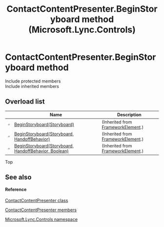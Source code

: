 ﻿---
title: ContactContentPresenter.BeginStoryboard method  (Microsoft.Lync.Controls)
TOCTitle: 'BeginStoryboard method '
ms:assetid: Overload:Microsoft.Lync.Controls.ContactContentPresenter.BeginStoryboard_DI_3_UC_OCS14MrefLyncWPF
ms:mtpsurl: https://msdn.microsoft.com/en-us/library/microsoft.lync.controls.contactcontentpresenter.beginstoryboard_di_3_uc_ocs14mreflyncwpf(v=office.15)
ms:contentKeyID: 48598642
ms.date: 07/28/2014
mtps_version: v=office.15
f1_keywords:
- Microsoft.Lync.Controls.ContactContentPresenter.BeginStoryboard
dev_langs:
- CSharp
- JScript
- VB
- other
---

# ContactContentPresenter.BeginStoryboard method

Include protected members  
Include inherited members  

## Overload list

<table>
<thead>
<tr class="header">
<th> </th>
<th>Name</th>
<th>Description</th>
</tr>
</thead>
<tbody>
<tr class="odd">
<td><img src="images/Hh347903.pubmethod(Office.15).gif" title="Public method" alt="Public method" /></td>
<td><a href="http://msdn2.microsoft.com/en-us/library/ms598106">BeginStoryboard(Storyboard)</a></td>
<td>(Inherited from <a href="http://msdn2.microsoft.com/en-us/library/ms602714">FrameworkElement</a>.)</td>
</tr>
<tr class="even">
<td><img src="images/Hh347903.pubmethod(Office.15).gif" title="Public method" alt="Public method" /></td>
<td><a href="http://msdn2.microsoft.com/en-us/library/ms598109">BeginStoryboard(Storyboard, HandoffBehavior)</a></td>
<td>(Inherited from <a href="http://msdn2.microsoft.com/en-us/library/ms602714">FrameworkElement</a>.)</td>
</tr>
<tr class="odd">
<td><img src="images/Hh347903.pubmethod(Office.15).gif" title="Public method" alt="Public method" /></td>
<td><a href="http://msdn2.microsoft.com/en-us/library/ms598103">BeginStoryboard(Storyboard, HandoffBehavior, Boolean)</a></td>
<td>(Inherited from <a href="http://msdn2.microsoft.com/en-us/library/ms602714">FrameworkElement</a>.)</td>
</tr>
</tbody>
</table>


Top

## See also

#### Reference

[ContactContentPresenter class](contactcontentpresenter-class-microsoft-lync-controls_1.md)

[ContactContentPresenter members](contactcontentpresenter-members-microsoft-lync-controls_1.md)

[Microsoft.Lync.Controls namespace](microsoft-lync-controls-namespace_1.md)


